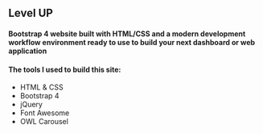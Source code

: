 ## Level UP

#### Bootstrap 4  website built with HTML/CSS and a modern development workflow environment ready to use to build your next dashboard or web application

#### The tools I used to build this site:

- HTML & CSS
- Bootstrap 4
- jQuery
- Font Awesome
- OWL Carousel
